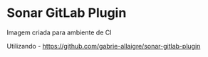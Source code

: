 Sonar GitLab Plugin
===================

Imagem criada para ambiente de CI 

Utilizando - https://github.com/gabrie-allaigre/sonar-gitlab-plugin

